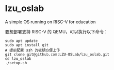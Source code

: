 # lzu_oslab
A simple OS running on RISC-V for education

要想部署支持 RISC-V 的 QEMU，可以执行以下命令：

```shell
sudo apt update
sudo apt install git
# 提前配置 ssh 的密钥方便上传
git clone git@github.com:LZU-OSLab/lzu_oslab.git
cd lzu_oslab
./setup.sh
```

